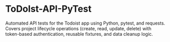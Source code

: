 # ToDoIst-API-PyTest
Automated API tests for the Todoist app using Python, pytest, and requests. Covers project lifecycle operations (create, read, update, delete) with token-based authentication, reusable fixtures, and data cleanup logic.
